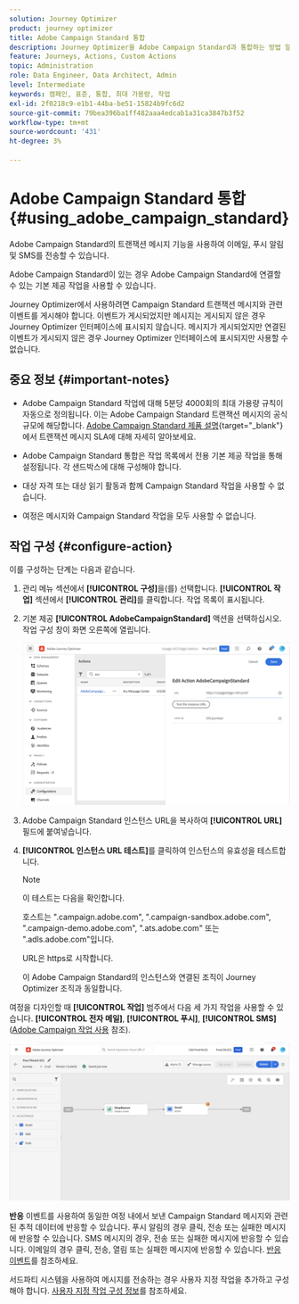 ```yaml
---
solution: Journey Optimizer
product: journey optimizer
title: Adobe Campaign Standard 통합
description: Journey Optimizer을 Adobe Campaign Standard과 통합하는 방법 알아보기
feature: Journeys, Actions, Custom Actions
topic: Administration
role: Data Engineer, Data Architect, Admin
level: Intermediate
keywords: 캠페인, 표준, 통합, 최대 가용량, 작업
exl-id: 2f0218c9-e1b1-44ba-be51-15824b9fc6d2
source-git-commit: 79bea396ba1ff482aaa4edcab1a31ca3847b3f52
workflow-type: tm+mt
source-wordcount: '431'
ht-degree: 3%

---
```


# Adobe Campaign Standard 통합 {#using_adobe_campaign_standard}

Adobe Campaign Standard의 트랜잭션 메시지 기능을 사용하여 이메일, 푸시 알림 및 SMS를 전송할 수 있습니다.

Adobe Campaign Standard이 있는 경우 Adobe Campaign Standard에 연결할 수 있는 기본 제공 작업을 사용할 수 있습니다.

Journey Optimizer에서 사용하려면 Campaign Standard 트랜잭션 메시지와 관련 이벤트를 게시해야 합니다. 이벤트가 게시되었지만 메시지는 게시되지 않은 경우 Journey Optimizer 인터페이스에 표시되지 않습니다. 메시지가 게시되었지만 연결된 이벤트가 게시되지 않은 경우 Journey Optimizer 인터페이스에 표시되지만 사용할 수 없습니다.

## 중요 정보 {#important-notes}

* Adobe Campaign Standard 작업에 대해 5분당 4000회의 최대 가용량 규칙이 자동으로 정의됩니다. 이는 Adobe Campaign Standard 트랜잭션 메시지의 공식 규모에 해당합니다. [Adobe Campaign Standard 제품 설명](https://helpx.adobe.com/kr/legal/product-descriptions/campaign-standard.html){target="_blank"}에서 트랜잭션 메시지 SLA에 대해 자세히 알아보세요.

* Adobe Campaign Standard 통합은 작업 목록에서 전용 기본 제공 작업을 통해 설정됩니다. 각 샌드박스에 대해 구성해야 합니다.

* 대상 자격 또는 대상 읽기 활동과 함께 Campaign Standard 작업을 사용할 수 없습니다.

* 여정은 메시지와 Campaign Standard 작업을 모두 사용할 수 없습니다.

## 작업 구성 {#configure-action}

이를 구성하는 단계는 다음과 같습니다.

1. 관리 메뉴 섹션에서 **[!UICONTROL 구성]**&#x200B;을(를) 선택합니다. **[!UICONTROL 작업]** 섹션에서 **[!UICONTROL 관리]**&#x200B;를 클릭합니다. 작업 목록이 표시됩니다.

1. 기본 제공 **[!UICONTROL AdobeCampaignStandard]** 액션을 선택하십시오. 작업 구성 창이 화면 오른쪽에 열립니다.

   ![](assets/actioncampaign.png)

1. Adobe Campaign Standard 인스턴스 URL을 복사하여 **[!UICONTROL URL]** 필드에 붙여넣습니다.

1. **[!UICONTROL 인스턴스 URL 테스트]**&#x200B;를 클릭하여 인스턴스의 유효성을 테스트합니다.

   >[!NOTE]
   >
   >이 테스트는 다음을 확인합니다.
   >
   >호스트는 &quot;.campaign.adobe.com&quot;, &quot;.campaign-sandbox.adobe.com&quot;, &quot;.campaign-demo.adobe.com&quot;, &quot;.ats.adobe.com&quot; 또는 &quot;.adls.adobe.com&quot;입니다.
   >
   >URL은 https로 시작합니다.
   >
   >이 Adobe Campaign Standard의 인스턴스와 연결된 조직이 Journey Optimizer 조직과 동일합니다.

여정을 디자인할 때 **[!UICONTROL 작업]** 범주에서 다음 세 가지 작업을 사용할 수 있습니다. **[!UICONTROL 전자 메일]**, **[!UICONTROL 푸시]**, **[!UICONTROL SMS]**([Adobe Campaign 작업 사용](../building-journeys/using-adobe-campaign-standard.md) 참조).

![](assets/journey58.png)

**반응** 이벤트를 사용하여 동일한 여정 내에서 보낸 Campaign Standard 메시지와 관련된 추적 데이터에 반응할 수 있습니다. 푸시 알림의 경우 클릭, 전송 또는 실패한 메시지에 반응할 수 있습니다. SMS 메시지의 경우, 전송 또는 실패한 메시지에 반응할 수 있습니다. 이메일의 경우 클릭, 전송, 열림 또는 실패한 메시지에 반응할 수 있습니다. [반응 이벤트](../building-journeys/reaction-events.md)를 참조하세요.

서드파티 시스템을 사용하여 메시지를 전송하는 경우 사용자 지정 작업을 추가하고 구성해야 합니다. [사용자 지정 작업 구성 정보](../action/about-custom-action-configuration.md)를 참조하세요.